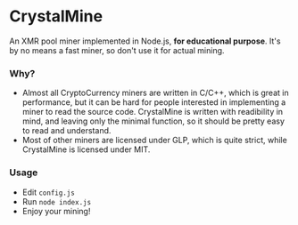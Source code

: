 # CrystalMine

An XMR pool miner implemented in Node.js, **for educational purpose**. It's by no means a fast miner, so don't use it for actual mining.

### Why?

- Almost all CryptoCurrency miners are written in C/C++, which is great in performance, but it can be hard for people interested in implementing a miner to read the source code. CrystalMine is written with readibility in mind, and leaving only the minimal function, so it should be pretty easy to read and understand.
- Most of other miners are licensed under GLP, which is quite strict, while CrystalMine is licensed under MIT.

### Usage

- Edit `config.js`
- Run `node index.js`
- Enjoy your mining!
